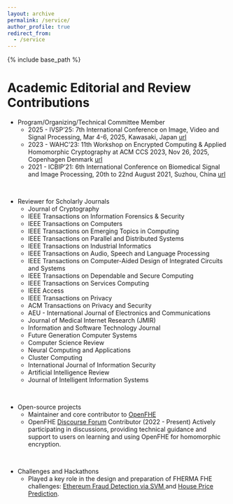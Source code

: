 ```yaml
---
layout: archive
permalink: /service/
author_profile: true
redirect_from:
  - /service
---
```


{% include base_path %}

Academic Editorial and Review Contributions 
======
* Program/Organizing/Technical Committee Member
  * 2025 - IVSP’25: 7th International Conference on Image, Video and Signal Processing, Mar 4-6, 2025, Kawasaki, Japan [url](https://ivsp.net/index.html)
  * 2023 - WAHC’23: 11th Workshop on Encrypted Computing & Applied Homomorphic Cryptography at ACM CCS 2023, Nov 26, 2025, Copenhagen Denmark [url](https://homomorphicencryption.org/workshops-wahc23/)
  * 2021  - ICBIP’21: 6th International Conference on Biomedical Signal and Image Processing, 20th to 22nd August 2021, Suzhou, China [url](https://www.icbip.org/icbip2021.html)


&nbsp;

* Reviewer for Scholarly Journals
  * Journal of Cryptography
  * IEEE Transactions on Information Forensics & Security
  * IEEE Transactions on Computers
  * IEEE Transactions on Emerging Topics in Computing
  * IEEE Transactions on Parallel and Distributed Systems
  * IEEE Transactions on Industrial Informatics
  * IEEE Transactions on Audio, Speech and Language Processing
  * IEEE Transactions on Computer-Aided Design of Integrated Circuits and Systems
  * IEEE Transactions on Dependable and Secure Computing
  * IEEE Transactions on Services Computing
  * IEEE Access
  * IEEE Transactions on Privacy
  * ACM Transactions on Privacy and Security
  * AEU - International Journal of Electronics and Communications
  * Journal of Medical Internet Research (JMIR)
  * Information and Software Technology Journal
  * Future Generation Computer Systems
  * Computer Science Review
  * Neural Computing and Applications
  * Cluster Computing
  * International Journal of Information Security
  * Artificial Intelligence Review
  * Journal of Intelligent Information Systems

&nbsp;

* Open-source projects
  * Maintainer and core contributor to [OpenFHE](https://github.com/openfheorg/openfhe-development)
  * OpenFHE [Discourse Forum](https://openfhe.discourse.group/) Contributor (2022 - Present)
      Actively participating in discussions, providing technical guidance and support to users on learning and using OpenFHE for homomorphic encryption.

&nbsp;

* Challenges and Hackathons
  * Played a key role in the design and preparation of FHERMA FHE challenges: [Ethereum Fraud Detection via SVM
](https://fherma.io/challenges/66e8180996829cc963805ffb/overview) and [House Price Prediction](https://fherma.io/challenges/676035a7890eef39561cf7c9/overview).
